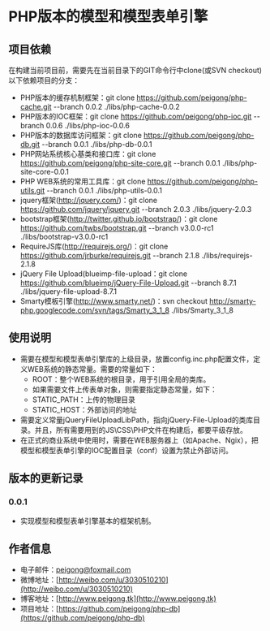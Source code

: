 # PHP版本的模型和模型表单引擎 #

## 项目依赖 ##

在构建当前项目前，需要先在当前目录下的GIT命令行中clone(或SVN checkout)以下依赖项目的分支：

 * PHP版本的缓存机制框架：git clone https://github.com/peigong/php-cache.git --branch 0.0.2 ./libs/php-cache-0.0.2
 * PHP版本的IOC框架：git clone https://github.com/peigong/php-ioc.git --branch 0.0.6 ./libs/php-ioc-0.0.6
 * PHP版本的数据库访问框架：git clone https://github.com/peigong/php-db.git --branch 0.0.1 ./libs/php-db-0.0.1
 * PHP网站系统核心基类和接口库：git clone https://github.com/peigong/php-site-core.git --branch 0.0.1 ./libs/php-site-core-0.0.1
 * PHP WEB系统的常用工具库：git clone https://github.com/peigong/php-utils.git --branch 0.0.1 ./libs/php-utils-0.0.1
 * jquery框架(http://jquery.com/)：git clone https://github.com/jquery/jquery.git --branch 2.0.3 ./libs/jquery-2.0.3
 * bootstrap框架(http://twitter.github.io/bootstrap/)：git clone https://github.com/twbs/bootstrap.git --branch v3.0.0-rc1 ./libs/bootstrap-v3.0.0-rc1
 * RequireJS库(http://requirejs.org/)：git clone https://github.com/jrburke/requirejs.git --branch 2.1.8 ./libs/requirejs-2.1.8
 * jQuery File Upload(blueimp-file-upload：git clone https://github.com/blueimp/jQuery-File-Upload.git --branch 8.7.1 ./libs/jquery-file-upload-8.7.1
 * Smarty模板引擎(http://www.smarty.net/)：svn checkout http://smarty-php.googlecode.com/svn/tags/Smarty_3_1_8 ./libs/Smarty_3_1_8


## 使用说明 ##

 * 需要在模型和模型表单引擎库的上级目录，放置config.inc.php配置文件，定义WEB系统的静态常量。需要的常量如下：
 	* ROOT：整个WEB系统的根目录，用于引用全局的类库。
	* 如果需要文件上传表单对象，则需要指定静态常量，如下：
	 * STATIC_PATH：上传的物理目录
	 * STATIC_HOST：外部访问的地址
 * 需要定义常量jQueryFileUploadLibPath，指向jQuery-File-Upload的类库目录。并且，所有需要用到的JS\CSS\PHP文件在构建后，都要平级存放。
 * 在正式的商业系统中使用时，需要在WEB服务器上（如Apache、Ngix），把模型和模型表单引擎的IOC配置目录（conf）设置为禁止外部访问。

## 版本的更新记录 ##
### 0.0.1 ###
 * 实现模型和模型表单引擎基本的框架机制。

## 作者信息 ##
 * 电子邮件：peigong@foxmail.com
 * 微博地址：[http://weibo.com/u/3030510210](http://weibo.com/u/3030510210)
 * 博客地址：[http://www.peigong.tk](http://www.peigong.tk)
 * 项目地址：[https://github.com/peigong/php-db](https://github.com/peigong/php-db)
